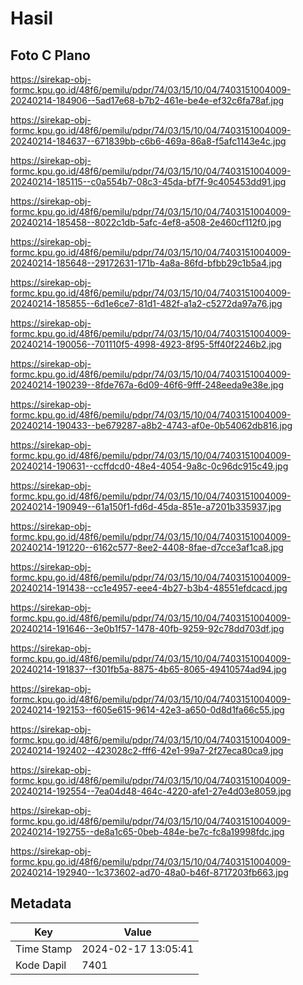 # Hasil

## Foto C Plano

https://sirekap-obj-formc.kpu.go.id/48f6/pemilu/pdpr/74/03/15/10/04/7403151004009-20240214-184906--5ad17e68-b7b2-461e-be4e-ef32c6fa78af.jpg

https://sirekap-obj-formc.kpu.go.id/48f6/pemilu/pdpr/74/03/15/10/04/7403151004009-20240214-184637--671839bb-c6b6-469a-86a8-f5afc1143e4c.jpg

https://sirekap-obj-formc.kpu.go.id/48f6/pemilu/pdpr/74/03/15/10/04/7403151004009-20240214-185115--c0a554b7-08c3-45da-bf7f-9c405453dd91.jpg

https://sirekap-obj-formc.kpu.go.id/48f6/pemilu/pdpr/74/03/15/10/04/7403151004009-20240214-185458--8022c1db-5afc-4ef8-a508-2e460cf112f0.jpg

https://sirekap-obj-formc.kpu.go.id/48f6/pemilu/pdpr/74/03/15/10/04/7403151004009-20240214-185648--29172631-171b-4a8a-86fd-bfbb29c1b5a4.jpg

https://sirekap-obj-formc.kpu.go.id/48f6/pemilu/pdpr/74/03/15/10/04/7403151004009-20240214-185855--6d1e6ce7-81d1-482f-a1a2-c5272da97a76.jpg

https://sirekap-obj-formc.kpu.go.id/48f6/pemilu/pdpr/74/03/15/10/04/7403151004009-20240214-190056--701110f5-4998-4923-8f95-5ff40f2246b2.jpg

https://sirekap-obj-formc.kpu.go.id/48f6/pemilu/pdpr/74/03/15/10/04/7403151004009-20240214-190239--8fde767a-6d09-46f6-9fff-248eeda9e38e.jpg

https://sirekap-obj-formc.kpu.go.id/48f6/pemilu/pdpr/74/03/15/10/04/7403151004009-20240214-190433--be679287-a8b2-4743-af0e-0b54062db816.jpg

https://sirekap-obj-formc.kpu.go.id/48f6/pemilu/pdpr/74/03/15/10/04/7403151004009-20240214-190631--ccffdcd0-48e4-4054-9a8c-0c96dc915c49.jpg

https://sirekap-obj-formc.kpu.go.id/48f6/pemilu/pdpr/74/03/15/10/04/7403151004009-20240214-190949--61a150f1-fd6d-45da-851e-a7201b335937.jpg

https://sirekap-obj-formc.kpu.go.id/48f6/pemilu/pdpr/74/03/15/10/04/7403151004009-20240214-191220--6162c577-8ee2-4408-8fae-d7cce3af1ca8.jpg

https://sirekap-obj-formc.kpu.go.id/48f6/pemilu/pdpr/74/03/15/10/04/7403151004009-20240214-191438--cc1e4957-eee4-4b27-b3b4-48551efdcacd.jpg

https://sirekap-obj-formc.kpu.go.id/48f6/pemilu/pdpr/74/03/15/10/04/7403151004009-20240214-191646--3e0b1f57-1478-40fb-9259-92c78dd703df.jpg

https://sirekap-obj-formc.kpu.go.id/48f6/pemilu/pdpr/74/03/15/10/04/7403151004009-20240214-191837--f301fb5a-8875-4b65-8065-49410574ad94.jpg

https://sirekap-obj-formc.kpu.go.id/48f6/pemilu/pdpr/74/03/15/10/04/7403151004009-20240214-192153--f605e615-9614-42e3-a650-0d8d1fa66c55.jpg

https://sirekap-obj-formc.kpu.go.id/48f6/pemilu/pdpr/74/03/15/10/04/7403151004009-20240214-192402--423028c2-fff6-42e1-99a7-2f27eca80ca9.jpg

https://sirekap-obj-formc.kpu.go.id/48f6/pemilu/pdpr/74/03/15/10/04/7403151004009-20240214-192554--7ea04d48-464c-4220-afe1-27e4d03e8059.jpg

https://sirekap-obj-formc.kpu.go.id/48f6/pemilu/pdpr/74/03/15/10/04/7403151004009-20240214-192755--de8a1c65-0beb-484e-be7c-fc8a19998fdc.jpg

https://sirekap-obj-formc.kpu.go.id/48f6/pemilu/pdpr/74/03/15/10/04/7403151004009-20240214-192940--1c373602-ad70-48a0-b46f-8717203fb663.jpg


## Metadata

| Key        | Value               |
| ---------- | ------------------- |
| Time Stamp | 2024-02-17 13:05:41 |
| Kode Dapil | 7401                |



